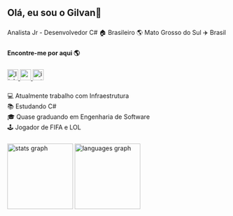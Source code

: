 <h2 align="left">Olá, eu sou o Gilvan👋</h2>

###

<p align="left">Analista Jr - Desenvolvedor C# 🏠 Brasileiro 🌎 Mato Grosso do Sul ✈️ Brasil</p>

###

<h4 align="left">Encontre-me por aqui 🌎</h4>

###

<div align="left">
  <a href="https://www.linkedin.com/in/gilvangabriel/" target="_blank">
    <img src="https://img.shields.io/static/v1?message=LinkedIn&logo=linkedin&label=&color=0077B5&logoColor=white&labelColor=&style=for-the-badge" height="25" alt="linkedin logo"  />
  </a>
  <a href="mailto:gilvangabriealencar@gmail.com" target="_blank">
    <img src="https://img.shields.io/static/v1?message=Gmail&logo=gmail&label=&color=D14836&logoColor=white&labelColor=&style=for-the-badge" height="25" alt="gmail logo"  />
  </a>
  <a href="https://instagram/gilvangabrielca" target="_blank">
    <img src="https://img.shields.io/static/v1?message=Instagram&logo=instagram&label=&color=E4405F&logoColor=white&labelColor=&style=for-the-badge" height="25" alt="instagram logo"  />
  </a>
</div>

###

<p align="left">💻 Atualmente trabalho com Infraestrutura<br>📚 Estudando C#<br>🎓 Quase graduando em Engenharia de Software<br>🕹️ Jogador de FIFA  e LOL</p>

###

<div align="left">
  <img src="https://github-readme-stats.vercel.app/api?username=GilvanGabrielCA&hide_title=false&hide_rank=false&show_icons=true&include_all_commits=true&count_private=true&disable_animations=false&theme=dracula&locale=en&hide_border=false&order=1" height="150" alt="stats graph"  />
  <img src="https://github-readme-stats.vercel.app/api/top-langs?username=GilvanGabrielCA&locale=en&hide_title=false&layout=compact&card_width=320&langs_count=5&theme=dracula&hide_border=false&order=2" height="150" alt="languages graph"  />
</div>

###
